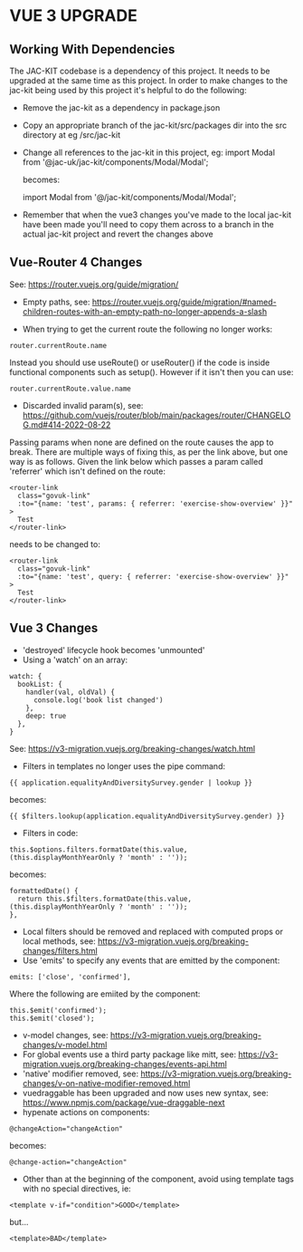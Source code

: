 # VUE 3 UPGRADE

## Working With Dependencies

The JAC-KIT codebase is a dependency of this project. It needs to be upgraded at the same time as this project.
In order to make changes to the jac-kit being used by this project it's helpful to do the following:

+ Remove the jac-kit as a dependency in package.json
+ Copy an appropriate branch of the jac-kit/src/packages dir into the src directory at eg /src/jac-kit
+ Change all references to the jac-kit in this project, eg:
    import Modal from '@jac-uk/jac-kit/components/Modal/Modal';

    becomes: 

    import Modal from '@/jac-kit/components/Modal/Modal';
+ Remember that when the vue3 changes you've made to the local jac-kit have been made you'll need to copy them across to a branch in the actual jac-kit project and revert the changes above

## Vue-Router 4 Changes

See: https://router.vuejs.org/guide/migration/

+ Empty paths, see: https://router.vuejs.org/guide/migration/#named-children-routes-with-an-empty-path-no-longer-appends-a-slash

+ When trying to get the current route the following no longer works:

```
router.currentRoute.name
```
Instead you should use useRoute() or useRouter() if the code is inside functional components such as setup(). However if it isn't then you can use:
```
router.currentRoute.value.name
```

+ Discarded invalid param(s), see: https://github.com/vuejs/router/blob/main/packages/router/CHANGELOG.md#414-2022-08-22

Passing params when none are defined on the route causes the app to break. There are multiple ways of fixing this, as per the link above, but one way is as follows. Given the link below which passes a param called 'referrer' which isn't defined on the route: 
```
<router-link
  class="govuk-link"
  :to="{name: 'test', params: { referrer: 'exercise-show-overview' }}"
>
  Test
</router-link>
```
needs to be changed to:
```
<router-link
  class="govuk-link"
  :to="{name: 'test', query: { referrer: 'exercise-show-overview' }}"
>
  Test
</router-link>
```

## Vue 3 Changes

+ 'destroyed' lifecycle hook becomes 'unmounted'
+ Using a 'watch' on an array:

```
watch: {
  bookList: {
    handler(val, oldVal) {
      console.log('book list changed')
    },
    deep: true
  },
}
```
See: https://v3-migration.vuejs.org/breaking-changes/watch.html
+ Filters in templates no longer uses the pipe command:
```
{{ application.equalityAndDiversitySurvey.gender | lookup }}
```
becomes:
```
{{ $filters.lookup(application.equalityAndDiversitySurvey.gender) }}
```
+ Filters in code:
```
this.$options.filters.formatDate(this.value, (this.displayMonthYearOnly ? 'month' : ''));
```
becomes:
```
formattedDate() {
  return this.$filters.formatDate(this.value, (this.displayMonthYearOnly ? 'month' : ''));
},
```
+ Local filters should be removed and replaced with computed props or local methods, see: https://v3-migration.vuejs.org/breaking-changes/filters.html
+ Use 'emits' to specify any events that are emitted by the component:
```
emits: ['close', 'confirmed'],
```
Where the following are emiited by the component:
```
this.$emit('confirmed');
this.$emit('closed');
```
+ v-model changes, see: https://v3-migration.vuejs.org/breaking-changes/v-model.html
+ For global events use a third party package like mitt, see: https://v3-migration.vuejs.org/breaking-changes/events-api.html
+ 'native' modifier removed, see: https://v3-migration.vuejs.org/breaking-changes/v-on-native-modifier-removed.html
+ vuedraggable has been upgraded and now uses new syntax, see: https://www.npmjs.com/package/vue-draggable-next
+ hypenate actions on components:
```
@changeAction="changeAction"
```
becomes:
```
@change-action="changeAction"
```

+ Other than at the beginning of the component, avoid using template tags with no special directives, ie:

```
<template v-if="condition">GOOD</template>
```
but...
```
<template>BAD</template>
```
